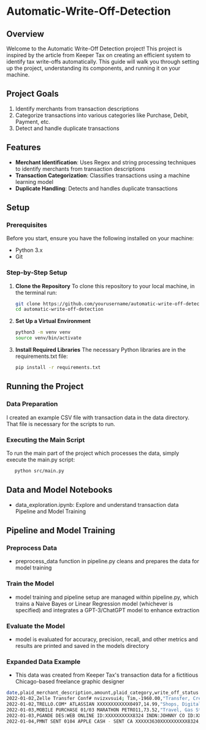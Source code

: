 # Automatic-Write-Off-Detection

## Overview
Welcome to the Automatic Write-Off Detection project! This project is inspired by the article from Keeper Tax on creating an efficient system to identify tax write-offs automatically. This guide will walk you through setting up the project, understanding its components, and running it on your machine.

## Project Goals
1. Identify merchants from transaction descriptions
2. Categorize transactions into various categories like Purchase, Debit, Payment, etc.
3. Detect and handle duplicate transactions

## Features
- **Merchant Identification**: Uses Regex and string processing techniques to identify merchants from transaction descriptions
- **Transaction Categorization**: Classifies transactions using a machine learning model
- **Duplicate Handling**: Detects and handles duplicate transactions

## Setup

### Prerequisites
Before you start, ensure you have the following installed on your machine:
- Python 3.x
- Git

### Step-by-Step Setup
1. **Clone the Repository**
   To clone this repository to your local machine, in the terminal run:
   ```bash
   git clone https://github.com/yourusername/automatic-write-off-detection.git
   cd automatic-write-off-detection
2. **Set Up a Virtual Environment**
    ```bash
    python3 -m venv venv
    source venv/bin/activate
3. **Install Required Libraries**
   The necessary Python libraries are in the requirements.txt file:
   ```bash
   pip install -r requirements.txt

## Running the Project

### Data Preparation
   I created an example CSV file with transaction data in the data directory. That file is necessary for the scripts to run.
   
### Executing the Main Script
   To run the main part of the project which processes the data, simply execute the main.py script:
   ```bash
      python src/main.py 
   ```
## Data and Model Notebooks
- data_exploration.ipynb: Explore and understand transaction data
Pipeline and Model Training

## Pipeline and Model Training
### Preprocess Data
- preprocess_data function in pipeline.py cleans and prepares the data for model training

### Train the Model
- model training and pipeline setup are managed within pipeline.py, which trains a Naive Bayes or Linear Regression model (whichever is specified) and integrates a GPT-3/ChatGPT model to enhance extraction

### Evaluate the Model
- model is evaluated for accuracy, precision, recall, and other metrics and  results are printed and saved in the models directory

### Expanded Data Example
- This data was created from Keeper Tax's transaction data for a fictitious Chicago-based freelance graphic designer
```bash
date,plaid_merchant_description,amount,plaid_category,write_off_status (basic rules),ground_truth,keeper_merchant_description,keeper_category,write_off_status (keeper first pass),write_off_status (keeper after 1st session)
2022-01-02,Zelle Transfer Conf# nvizxvsui4; Tim,-1960.00,"Transfer, Credit",no,no,Zelle Transfer - Tim,↔️ transfer,no,no
2022-01-02,TRELLO.COM* ATLASSIAN XXXXXXXXXXXX0497,14.99,"Shops, Digital Purchase",needs review,yes,Trello,💻 software,yes,yes
2022-01-03,MOBILE PURCHASE 01/03 MARATHON PETRO11,73.52,"Travel, Gas Stations",no,no,Marathon,⛽ gas fill up,no,no
2022-01-03,PGANDE DES:WEB ONLINE ID:XXXXXXXXXX8324 INDN:JOHNNY CO ID:XXXXX11632 WEB,90.15,Utilities,no,yes,PG&E,🏠 utilities,yes,yes
2022-01-04,PMNT SENT 0104 APPLE CASH - SENT CA XXXXX3630XXXXXXXXXX8324,744.20,"Payment, Credit Card",no,no,Apple Card Payment,↔️ transfer,no,no
